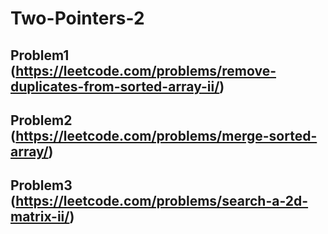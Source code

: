 # Two-Pointers-2

## Problem1 (https://leetcode.com/problems/remove-duplicates-from-sorted-array-ii/)

## Problem2 (https://leetcode.com/problems/merge-sorted-array/)

## Problem3 (https://leetcode.com/problems/search-a-2d-matrix-ii/)
